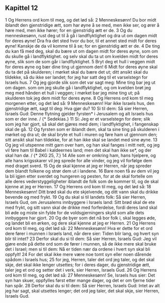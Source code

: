 ## Kapittel 12

1 Og Herrens ord kom til meg, og det lød så:
2 Menneskesønn! Du bor midt iblandt den gjenstridige ætt, som har øyne å se med, men ikke ser, og ører å høre med, men ikke hører; for en gjenstridig ætt er de.
3 Og du menneskesønn, rust deg ut til å gå i landflyktighet og dra ut om dagen midt for deres øyne! Dra fra det sted hvor du bor, til et annet sted midt for deres øyne! Kanskje de da vil komme til å se; for en gjenstridig ætt er de.
4 De ting du kan få med deg, skal du bære ut om dagen midt for deres øyne, som om du skulle gå i landflyktighet. og selv skal du ta ut om kvelden midt for deres øyne, slik som de som går i landflyktighet.
5 Bryt deg et hull i veggen midt for deres øyne og bær dine ting ut gjennom den!
6 Midt for deres øyne skal du ta det på skulderen; i mørket skal du bære det ut; ditt ansikt skal du tildekke, så du ikke ser landet; for jeg har satt deg til et varselstegn for Israels hus.
7 Og jeg gjorde slik som det var sagt meg: Mine ting bar jeg ut om dagen. som om jeg skulle gå i landflyktighet, og om kvelden brøt jeg meg med hånden et hull i veggen; i mørket bar jeg mine ting ut; på skulderen tok jeg dem midt for deres øyne.
8 Og Herrens ord kom til meg morgenen etter, og det lød så:
9 Menneskesønn! Har ikke Israels hus, den gjenstridige ætt, sagt til deg: Hva gjør du?
10 Si til dem: Så sier Herren, Israels Gud: Denne flytning gjelder fyrsten* i Jerusalem og alt Israels hus som er der inne. / {* Sedekias.}
11 Si: Jeg er et varselstegn for dere; slik som jeg har gjort, så skal det gjøres med dem; i landflyktighet, i fangenskap skal de gå.
12 Og fyrsten som er iblandt dem, skal ta sine ting på skulderen i mørket og dra ut; de skal bryte et hull i muren og føre ham ut gjennom den; sitt ansikt skal han tildekke, for at han ikke skal se landet med sine øyne.
13 Og jeg vil utspenne mitt garn over ham, og han skal fanges i mitt nett, og jeg vil føre ham til Babel i kaldeernes land; men det skal han ikke se*, og der skal han dø. / {* 2KG 25, 7.}
14 Alle som er omkring ham, hans hjelpere, og alle hans krigsskarer vil jeg sprede for alle vinder, og jeg vil forfølge dem med draget sverd.
15 Og de skal kjenne at jeg er Herren, når jeg spreder dem blandt folkene og strør dem ut i landene.
16 Bare noen få av dem vil jeg la bli igjen etter sverdet og hungeren og pesten, for at de skal fortelle om alle deres vederstyggeligheter iblandt de folk som de kommer til, og de skal kjenne at jeg er Herren.
17 Og Herrens ord kom til meg, og det lød så:
18 Menneskesønn! Ditt brød skal du ete skjelvende, og ditt vann skal du drikke bevende og med frykt.
19 Og du skal si til landets folk: Så sier Herren, Israels Gud, om Jerusalems innbyggere i Israels land: Sitt brød skal de ete med frykt, og sitt vann skal de drikke med forferdelse, fordi deres land skal bli øde og miste sin fylde for de voldsgjerningers skyld som alle dets innbyggere har gjort.
20 Og de byer som det nå bor folk i, skal legges øde, og landet bli en ørken, og dere skal kjenne at jeg er Herren.
21 Og Herrens ord kom til meg, og det lød så:
22 Menneskesønn! Hva er dette for et ord dere fører i munnen i Israels land, når dere sier: Tiden blir lang, og hvert syn blir til intet?
23 Derfor skal du si til dem: Så sier Herren, Israels Gud: Jeg vil gjøre ende på dette ord som de fører i munnen, så de ikke mere skal bruke det i Israel; men si til dem: Nå er tiden nær da ordene i hvert syn skal bli oppfylt!
24 For det skal ikke mere være noe tomt syn eller noen dårende spådom i Israels hus;
25 for jeg, Herren, taler det ord jeg taler, og det skal skje, det skal ikke lenger utsettes; for i deres dager, du gjenstridige ætt, taler jeg et ord og setter det i verk, sier Herren, Israels Gud.
26 Og Herrens ord kom til meg, og det lød så:
27 Menneskesønn! Se, Israels hus sier: Det syn han skuer, oppfylles først etter mange dager, og det er om fjerne tider han spår.
28 Derfor skal du si til dem: Så sier Herren, Israels Gud: Intet av alt jeg har sagt, skal utsettes lenger; det ord jeg taler, det skal skje, sier Herren, Israels Gud.
